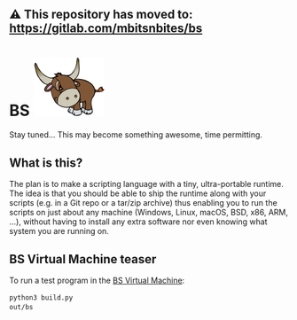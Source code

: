 ## ⚠️ This repository has moved to: https://gitlab.com/mbitsnbites/bs

# BS ![BS](media/bull.png)

Stay tuned... This may become something awesome, time permitting.

## What is this?

The plan is to make a scripting language with a tiny, ultra-portable runtime. The idea is that you should be able to ship the runtime along with your scripts (e.g. in a Git repo or a tar/zip archive) thus enabling you to run the scripts on just about any machine (Windows, Linux, macOS, BSD, x86, ARM, ...), without having to install any extra software nor even knowing what system you are running on.

## BS Virtual Machine teaser

To run a test program in the [BS Virtual Machine](spec/bsvm.md):

```sh
python3 build.py
out/bs
```
